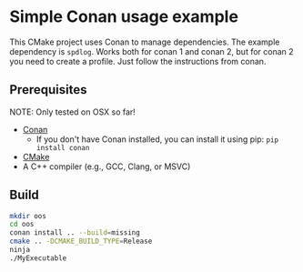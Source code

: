 # Simple Conan usage example

This CMake project uses Conan to manage dependencies. The example dependency is `spdlog`.
Works both for conan 1 and conan 2, but for conan 2 you need to create a profile. Just follow the instructions from conan.

## Prerequisites

NOTE: Only tested on OSX so far!

- [Conan](https://conan.io/downloads.html)
  - If you don't have Conan installed, you can install it using pip: `pip install conan`
- [CMake](https://cmake.org/download/)
- A C++ compiler (e.g., GCC, Clang, or MSVC)

## Build

```bash
mkdir oos
cd oos
conan install .. --build=missing
cmake .. -DCMAKE_BUILD_TYPE=Release
ninja
./MyExecutable
```
